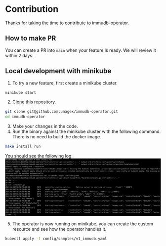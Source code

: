 # Contribution

Thanks for taking the time to contribute to immudb-operator.

## How to make PR
You can create a PR into `main` when your feature is ready. We will review it within 2 days.

## Local development with minikube
1. To try a new feature, first create a minikube cluster.
```bash
minikube start
```
2. Clone this repository.
```bash
git clone git@github.com:unagex/immudb-operator.git
cd immudb-operator
```
3. Make your changes in the code.
4. Run the binary against the minikube cluster with the following command. There is no need to build the docker image.
```bash
make install run
```
You should see the following log:
![image](./local-dev.png)

5. The operator is now running on minikube, you can create the custom resource and see how the operator handles it.
```bash
kubectl apply -f config/samples/v1_immudb.yaml
```